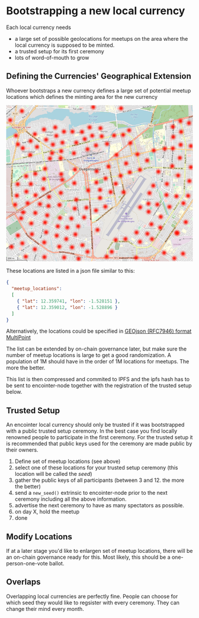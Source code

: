# Bootstrapping a new local currency

Each local currency needs
* a large set of possible geolocations for meetups on the area where the local currency is supposed to be minted.
* a trusted setup for its first ceremony
* lots of word-of-mouth to grow

## Defining the Currencies' Geographical Extension

Whoever bootstraps a new currency defines a large set of potential meetup locations which defines the minting area for the new currency

![ouaga locations](./osm-ouaga-locations.png) 

These locations are listed in a json file similar to this:

```json
{
  "meetup_locations": 
  [
    { "lat": 12.359741, "lon": -1.528151 },
    { "lat": 12.359012, "lon": -1.528896 }
  ]
}
```
Alternatively, the locations could be specified in [GEOjson (RFC7946) format MultiPoint](https://tools.ietf.org/html/rfc7946#section-3.1.3)


The list can be extended by on-chain governance later, but make sure the number of meetup locations is large to get a good randomization. A population of 1M should have in the order of 1M locations for meetups. The more the better.

This list is then compressed and commited to IPFS and the ipfs hash has to be sent to encointer-node together with the registration of the trusted setup below.

## Trusted Setup

An encointer local currency should only be trusted if it was bootstrapped with a public trusted setup ceremony. In the best case you find locally renowned people to participate in the first ceremony. For the trusted setup it is recommended that public keys used for the ceremony are made public by their owners.

1. Define set of meetup locations (see above)
2. select one of these locations for your trusted setup ceremony (this location will be called the *seed*)
3. gather the public keys of all participants (between 3 and 12. the more the better)
4. send a `new_seed()` extrinsic to encointer-node prior to the next ceremony including all the above information.
5. advertise the next ceremony to have as many spectators as possible.
6. on day X, hold the meetup
7. done

## Modify Locations

If at a later stage you'd like to enlargen set of meetup locations, there will be an on-chain governance ready for this. Most likely, this should be a one-person-one-vote ballot.

## Overlaps

Overlapping local currencies are perfectly fine. People can choose for which seed they would like to regsister with every ceremony. They can change their mind every month.


